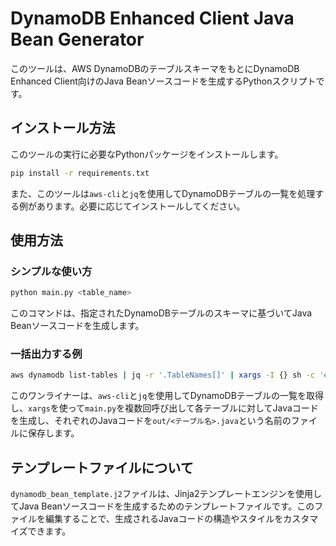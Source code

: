 # DynamoDB Enhanced Client Java Bean Generator

このツールは、AWS DynamoDBのテーブルスキーマをもとにDynamoDB Enhanced Client向けのJava Beanソースコードを生成するPythonスクリプトです。

## インストール方法

このツールの実行に必要なPythonパッケージをインストールします。

```bash
pip install -r requirements.txt
```

また、このツールは`aws-cli`と`jq`を使用してDynamoDBテーブルの一覧を処理する例があります。必要に応じてインストールしてください。

## 使用方法
### シンプルな使い方

```bash
python main.py <table_name>
```
このコマンドは、指定されたDynamoDBテーブルのスキーマに基づいてJava Beanソースコードを生成します。

### 一括出力する例
```bash
aws dynamodb list-tables | jq -r '.TableNames[]' | xargs -I {} sh -c 'echo "Processing table: {}"; python main.py "{}" > "out/{}.java"; echo "Saved to {}.java"'
```

このワンライナーは、`aws-cli`と`jq`を使用してDynamoDBテーブルの一覧を取得し、`xargs`を使って`main.py`を複数回呼び出して各テーブルに対してJavaコードを生成し、それぞれのJavaコードを`out/<テーブル名>.java`という名前のファイルに保存します。

## テンプレートファイルについて
`dynamodb_bean_template.j2`ファイルは、Jinja2テンプレートエンジンを使用してJava Beanソースコードを生成するためのテンプレートファイルです。このファイルを編集することで、生成されるJavaコードの構造やスタイルをカスタマイズできます。




